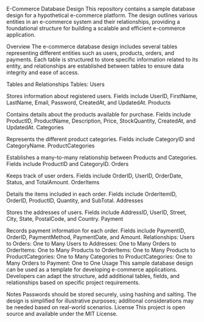 E-Commerce Database Design
This repository contains a sample database design for a hypothetical e-commerce platform. The design outlines various entities in an e-commerce system and their relationships, providing a foundational structure for building a scalable and efficient e-commerce application.

Overview
The e-commerce database design includes several tables representing different entities such as users, products, orders, and payments. Each table is structured to store specific information related to its entity, and relationships are established between tables to ensure data integrity and ease of access.

Tables and Relationships
Tables:
Users

Stores information about registered users.
Fields include UserID, FirstName, LastName, Email, Password, CreatedAt, and UpdatedAt.
Products

Contains details about the products available for purchase.
Fields include ProductID, ProductName, Description, Price, StockQuantity, CreatedAt, and UpdatedAt.
Categories

Represents the different product categories.
Fields include CategoryID and CategoryName.
ProductCategories

Establishes a many-to-many relationship between Products and Categories.
Fields include ProductID and CategoryID.
Orders

Keeps track of user orders.
Fields include OrderID, UserID, OrderDate, Status, and TotalAmount.
OrderItems

Details the items included in each order.
Fields include OrderItemID, OrderID, ProductID, Quantity, and SubTotal.
Addresses

Stores the addresses of users.
Fields include AddressID, UserID, Street, City, State, PostalCode, and Country.
Payment

Records payment information for each order.
Fields include PaymentID, OrderID, PaymentMethod, PaymentDate, and Amount.
Relationships:
Users to Orders: One to Many
Users to Addresses: One to Many
Orders to OrderItems: One to Many
Products to OrderItems: One to Many
Products to ProductCategories: One to Many
Categories to ProductCategories: One to Many
Orders to Payment: One to One
Usage
This sample database design can be used as a template for developing e-commerce applications. Developers can adapt the structure, add additional tables, fields, and relationships based on specific project requirements.

Notes
Passwords should be stored securely, using hashing and salting.
The design is simplified for illustrative purposes; additional considerations may be needed based on real-world scenarios.
License
This project is open source and available under the MIT License.
